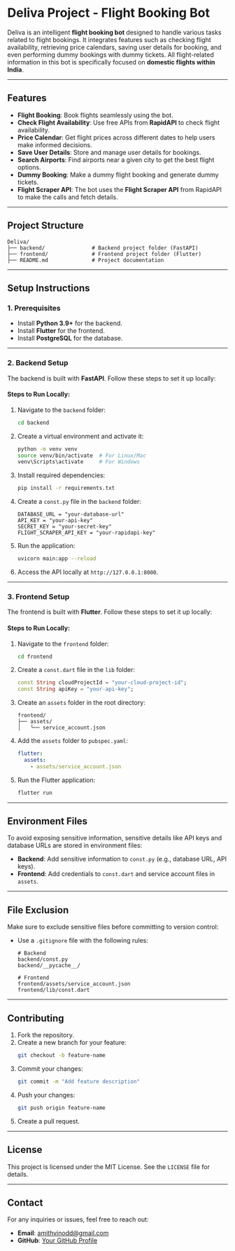 
# **Deliva Project - Flight Booking Bot**

Deliva is an intelligent **flight booking bot** designed to handle various tasks related to flight bookings. It integrates features such as checking flight availability, retrieving price calendars, saving user details for booking, and even performing dummy bookings with dummy tickets. All flight-related information in this bot is specifically focused on **domestic flights within India**.

---

## **Features**
- **Flight Booking**: Book flights seamlessly using the bot.
- **Check Flight Availability**: Use free APIs from **RapidAPI** to check flight availability.
- **Price Calendar**: Get flight prices across different dates to help users make informed decisions.
- **Save User Details**: Store and manage user details for bookings.
- **Search Airports**: Find airports near a given city to get the best flight options.
- **Dummy Booking**: Make a dummy flight booking and generate dummy tickets.
- **Flight Scraper API**: The bot uses the **Flight Scraper API** from RapidAPI to make the calls and fetch details.

---

## **Project Structure**
```
Deliva/
├── backend/               # Backend project folder (FastAPI)
├── frontend/              # Frontend project folder (Flutter)
├── README.md              # Project documentation
```

---

## **Setup Instructions**

### **1. Prerequisites**
- Install **Python 3.9+** for the backend.
- Install **Flutter** for the frontend.
- Install **PostgreSQL** for the database.

---

### **2. Backend Setup**
The backend is built with **FastAPI**. Follow these steps to set it up locally:

#### **Steps to Run Locally:**
1. Navigate to the `backend` folder:
   ```bash
   cd backend
   ```

2. Create a virtual environment and activate it:
   ```bash
   python -m venv venv
   source venv/bin/activate  # For Linux/Mac
   venv\Scripts\activate     # For Windows
   ```

3. Install required dependencies:
   ```bash
   pip install -r requirements.txt
   ```

4. Create a `const.py` file in the `backend` folder:
   ```plaintext
   DATABASE_URL = "your-database-url"
   API_KEY = "your-api-key"
   SECRET_KEY = "your-secret-key"
   FLIGHT_SCRAPER_API_KEY = "your-rapidapi-key"
   ```

5. Run the application:
   ```bash
   uvicorn main:app --reload
   ```

6. Access the API locally at `http://127.0.0.1:8000`.

---

### **3. Frontend Setup**
The frontend is built with **Flutter**. Follow these steps to set it up locally:

#### **Steps to Run Locally:**
1. Navigate to the `frontend` folder:
   ```bash
   cd frontend
   ```

2. Create a `const.dart` file in the `lib` folder:
   ```dart
   const String cloudProjectId = "your-cloud-project-id";
   const String apiKey = "your-api-key";
   ```

3. Create an `assets` folder in the root directory:
   ```plaintext
   frontend/
   ├── assets/
   │   └── service_account.json
   ```

4. Add the `assets` folder to `pubspec.yaml`:
   ```yaml
   flutter:
     assets:
       - assets/service_account.json
   ```

5. Run the Flutter application:
   ```bash
   flutter run
   ```

---

## **Environment Files**
To avoid exposing sensitive information, sensitive details like API keys and database URLs are stored in environment files:

- **Backend**: Add sensitive information to `const.py` (e.g., database URL, API keys).
- **Frontend**: Add credentials to `const.dart` and service account files in `assets`.

---

## **File Exclusion**
Make sure to exclude sensitive files before committing to version control:
- Use a `.gitignore` file with the following rules:
  ```plaintext
  # Backend
  backend/const.py
  backend/__pycache__/  

  # Frontend
  frontend/assets/service_account.json
  frontend/lib/const.dart
  ```

---

## **Contributing**
1. Fork the repository.
2. Create a new branch for your feature:
   ```bash
   git checkout -b feature-name
   ```
3. Commit your changes:
   ```bash
   git commit -m "Add feature description"
   ```
4. Push your changes:
   ```bash
   git push origin feature-name
   ```
5. Create a pull request.

---

## **License**
This project is licensed under the MIT License. See the `LICENSE` file for details.

---

## **Contact**
For any inquiries or issues, feel free to reach out:
- **Email**: amithvinodd@gmail.com
- **GitHub**: [Your GitHub Profile](https://github.com/amithvinod)
